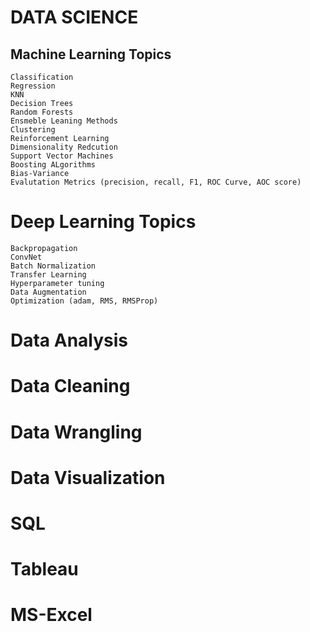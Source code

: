 # DATA SCIENCE

## Machine Learning Topics
```
Classification
Regression
KNN
Decision Trees
Random Forests
Ensmeble Leaning Methods
Clustering
Reinforcement Learning
Dimensionality Redcution
Support Vector Machines
Boosting ALgorithms
Bias-Variance
Evalutation Metrics (precision, recall, F1, ROC Curve, AOC score)
```
# Deep Learning Topics
```
Backpropagation
ConvNet
Batch Normalization
Transfer Learning
Hyperparameter tuning
Data Augmentation
Optimization (adam, RMS, RMSProp)
```

# Data Analysis
# Data Cleaning
# Data Wrangling
# Data Visualization
# SQL
# Tableau
# MS-Excel
